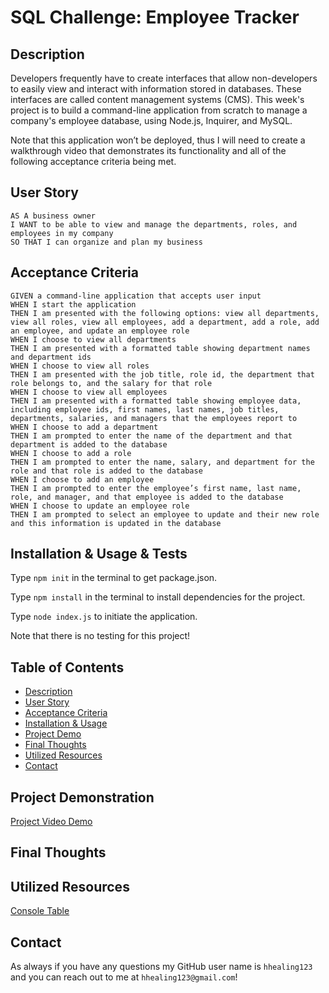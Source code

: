 # SQL Challenge: Employee Tracker

## Description
Developers frequently have to create interfaces that allow non-developers to easily view and interact with information stored in databases. These interfaces are called content management systems (CMS). This week's project is to build a command-line application from scratch to manage a company's employee database, using Node.js, Inquirer, and MySQL.

Note that this application won’t be deployed, thus I will need to create a walkthrough video that demonstrates its functionality and all of the following acceptance criteria being met.

## User Story
```
AS A business owner
I WANT to be able to view and manage the departments, roles, and employees in my company
SO THAT I can organize and plan my business
```

## Acceptance Criteria
```
GIVEN a command-line application that accepts user input
WHEN I start the application
THEN I am presented with the following options: view all departments, view all roles, view all employees, add a department, add a role, add an employee, and update an employee role
WHEN I choose to view all departments
THEN I am presented with a formatted table showing department names and department ids
WHEN I choose to view all roles
THEN I am presented with the job title, role id, the department that role belongs to, and the salary for that role
WHEN I choose to view all employees
THEN I am presented with a formatted table showing employee data, including employee ids, first names, last names, job titles, departments, salaries, and managers that the employees report to
WHEN I choose to add a department
THEN I am prompted to enter the name of the department and that department is added to the database
WHEN I choose to add a role
THEN I am prompted to enter the name, salary, and department for the role and that role is added to the database
WHEN I choose to add an employee
THEN I am prompted to enter the employee’s first name, last name, role, and manager, and that employee is added to the database
WHEN I choose to update an employee role
THEN I am prompted to select an employee to update and their new role and this information is updated in the database
```

## Installation & Usage & Tests
Type `npm init` in the terminal to get package.json.

Type `npm install` in the terminal to install dependencies for the project.

Type `node index.js` to initiate the application.

Note that there is no testing for this project!

## Table of Contents
* [Description](#description)
* [User Story](#user-story)
* [Acceptance Criteria](#acceptance-criteria)
* [Installation & Usage](#installation--usage--tests)
* [Project Demo](#project-demonstration)
* [Final Thoughts](#final-thoughts)
* [Utilized Resources](#utilized-resources)
* [Contact](#contact)

## Project Demonstration
[Project Video Demo](https://user-images.githubusercontent.com/106945679/190521573-043d3e41-5a80-4ba8-9271-5f065395b7a3.mp4)

## Final Thoughts


## Utilized Resources
[Console Table](https://www.npmjs.com/package/console.table)

## Contact
As always if you have any questions my GitHub user name is `hhealing123` and you can reach out to me at `hhealing123@gmail.com`!